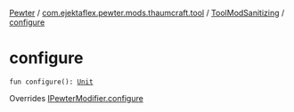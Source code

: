 [Pewter](../../index.md) / [com.ejektaflex.pewter.mods.thaumcraft.tool](../index.md) / [ToolModSanitizing](index.md) / [configure](./configure.md)

# configure

`fun configure(): `[`Unit`](https://kotlinlang.org/api/latest/jvm/stdlib/kotlin/-unit/index.html)

Overrides [IPewterModifier.configure](../../com.ejektaflex.pewter.api.core.modifiers/-i-pewter-modifier/configure.md)

